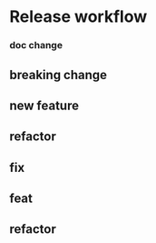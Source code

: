 # Release workflow #

### doc change ###

## breaking change ##

## new feature ##

## refactor ##

## fix ##

## feat ##

## refactor ##
